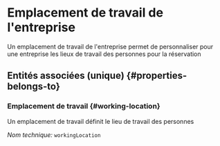 # Emplacement de travail de l'entreprise
<!--- THIS FILE IS GENERATED PLEASE DO NOT EDIT IT DIRECTLY --->

Un emplacement de travail de l'entreprise permet de personnaliser pour une entreprise les lieux de travail des personnes pour la réservation

<OH code="companyWorkingLocation"/>







## Entités associées (unique) {#properties-belongs-to}

### Emplacement de travail {#working-location}

Un emplacement de travail définit le lieu de travail des personnes

*Nom technique:* ```workingLocation```
<PH code="companyWorkingLocation:workingLocation"/>





